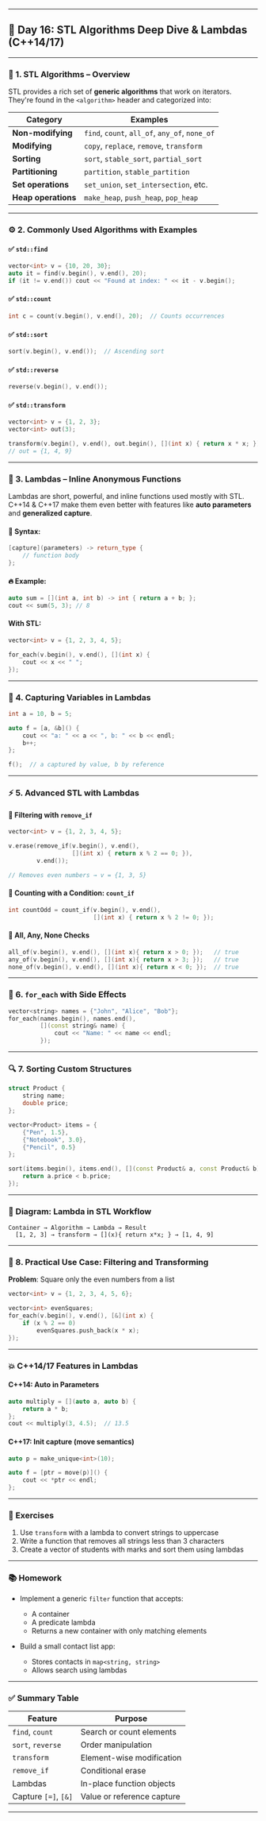 

---

## 🚀 **Day 16: STL Algorithms Deep Dive & Lambdas (C++14/17)**

---

### 🔷 1. STL Algorithms – Overview

STL provides a rich set of **generic algorithms** that work on iterators. They're found in the `<algorithm>` header and categorized into:

| Category              | Examples                                      |
|-----------------------|-----------------------------------------------|
| **Non-modifying**     | `find`, `count`, `all_of`, `any_of`, `none_of` |
| **Modifying**         | `copy`, `replace`, `remove`, `transform`      |
| **Sorting**           | `sort`, `stable_sort`, `partial_sort`         |
| **Partitioning**      | `partition`, `stable_partition`               |
| **Set operations**    | `set_union`, `set_intersection`, etc.         |
| **Heap operations**   | `make_heap`, `push_heap`, `pop_heap`          |

---

### ⚙️ 2. Commonly Used Algorithms with Examples

#### ✅ `std::find`

```cpp
vector<int> v = {10, 20, 30};
auto it = find(v.begin(), v.end(), 20);
if (it != v.end()) cout << "Found at index: " << it - v.begin();
```

#### ✅ `std::count`

```cpp
int c = count(v.begin(), v.end(), 20);  // Counts occurrences
```

#### ✅ `std::sort`

```cpp
sort(v.begin(), v.end());  // Ascending sort
```

#### ✅ `std::reverse`

```cpp
reverse(v.begin(), v.end());
```

#### ✅ `std::transform`

```cpp
vector<int> v = {1, 2, 3};
vector<int> out(3);

transform(v.begin(), v.end(), out.begin(), [](int x) { return x * x; });
// out = {1, 4, 9}
```

---

### 🧠 3. Lambdas – Inline Anonymous Functions

Lambdas are short, powerful, and inline functions used mostly with STL. C++14 & C++17 make them even better with features like **auto parameters** and **generalized capture**.

#### 🧪 Syntax:

```cpp
[capture](parameters) -> return_type {
    // function body
};
```

#### 🔥 Example:

```cpp
auto sum = [](int a, int b) -> int { return a + b; };
cout << sum(5, 3); // 8
```

#### With STL:

```cpp
vector<int> v = {1, 2, 3, 4, 5};

for_each(v.begin(), v.end(), [](int x) {
    cout << x << " ";
});
```

---

### 🎯 4. Capturing Variables in Lambdas

```cpp
int a = 10, b = 5;

auto f = [a, &b]() {
    cout << "a: " << a << ", b: " << b << endl;
    b++;
};

f();  // a captured by value, b by reference
```

---

### ⚡ 5. Advanced STL with Lambdas

#### 🧩 Filtering with `remove_if`

```cpp
vector<int> v = {1, 2, 3, 4, 5};

v.erase(remove_if(v.begin(), v.end(),
                  [](int x) { return x % 2 == 0; }),
        v.end());

// Removes even numbers → v = {1, 3, 5}
```

#### 🎯 Counting with a Condition: `count_if`

```cpp
int countOdd = count_if(v.begin(), v.end(),
                        [](int x) { return x % 2 != 0; });
```

#### 🧪 All, Any, None Checks

```cpp
all_of(v.begin(), v.end(), [](int x){ return x > 0; });   // true
any_of(v.begin(), v.end(), [](int x){ return x > 3; });   // true
none_of(v.begin(), v.end(), [](int x){ return x < 0; });  // true
```

---

### 🔁 6. `for_each` with Side Effects

```cpp
vector<string> names = {"John", "Alice", "Bob"};
for_each(names.begin(), names.end(),
         [](const string& name) {
             cout << "Name: " << name << endl;
         });
```

---

### 🔍 7. Sorting Custom Structures

```cpp
struct Product {
    string name;
    double price;
};

vector<Product> items = {
    {"Pen", 1.5},
    {"Notebook", 3.0},
    {"Pencil", 0.5}
};

sort(items.begin(), items.end(), [](const Product& a, const Product& b) {
    return a.price < b.price;
});
```

---

### 🧱 Diagram: Lambda in STL Workflow

```
Container → Algorithm → Lambda → Result
  [1, 2, 3] → transform → [](x){ return x*x; } → [1, 4, 9]
```

---

### 🔧 8. Practical Use Case: Filtering and Transforming

**Problem**: Square only the even numbers from a list

```cpp
vector<int> v = {1, 2, 3, 4, 5, 6};

vector<int> evenSquares;
for_each(v.begin(), v.end(), [&](int x) {
    if (x % 2 == 0)
        evenSquares.push_back(x * x);
});
```

---

### 💥 C++14/17 Features in Lambdas

#### C++14: Auto in Parameters

```cpp
auto multiply = [](auto a, auto b) {
    return a * b;
};
cout << multiply(3, 4.5);  // 13.5
```

#### C++17: Init capture (move semantics)

```cpp
auto p = make_unique<int>(10);

auto f = [ptr = move(p)]() {
    cout << *ptr << endl;
};
```

---

### 🧠 Exercises

1. Use `transform` with a lambda to convert strings to uppercase
2. Write a function that removes all strings less than 3 characters
3. Create a vector of students with marks and sort them using lambdas

---

### 📚 Homework

- Implement a generic `filter` function that accepts:
  - A container
  - A predicate lambda
  - Returns a new container with only matching elements

- Build a small contact list app:
  - Stores contacts in `map<string, string>`
  - Allows search using lambdas

---

### ✅ Summary Table

| Feature            | Purpose                        |
|--------------------|--------------------------------|
| `find`, `count`    | Search or count elements       |
| `sort`, `reverse`  | Order manipulation             |
| `transform`        | Element-wise modification      |
| `remove_if`        | Conditional erase              |
| Lambdas            | In-place function objects      |
| Capture `[=]`, `[&]` | Value or reference capture   |

---

